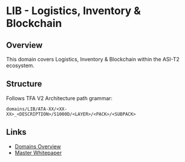 # LIB - Logistics, Inventory & Blockchain

## Overview

This domain covers Logistics, Inventory & Blockchain within the ASI-T2 ecosystem.

## Structure

Follows TFA V2 Architecture path grammar:
```
domains/LIB/ATA-XX/<XX-XX>_<DESCRIPTION>/S1000D/<LAYER>/<PACK>/<SUBPACK>
```

## Links

- [Domains Overview](../README.md)
- [Master Whitepaper](../../README.md)
